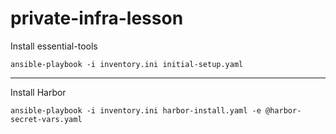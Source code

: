 # private-infra-lesson

Install essential-tools
```
ansible-playbook -i inventory.ini initial-setup.yaml
```

---

Install Harbor
```
ansible-playbook -i inventory.ini harbor-install.yaml -e @harbor-secret-vars.yaml
```